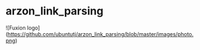 # arzon_link_parsing
![Fuxion logo] (https://github.com/ubuntutj/arzon_link_parsing/blob/master/images/photo.png)
